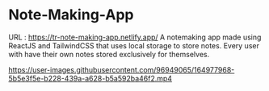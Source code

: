 # Note-Making-App
URL : https://tr-note-making-app.netlify.app/
A notemaking app made using ReactJS and TailwindCSS that uses local storage to store notes. Every user with have their own notes stored exclusively for themselves. 

https://user-images.githubusercontent.com/96949065/164977968-5b5e3f5e-b228-439a-a628-b5a592ba46f2.mp4

